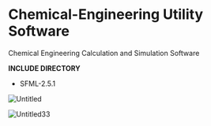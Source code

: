 # Chemical-Engineering Utility Software
Chemical Engineering Calculation and Simulation Software

**INCLUDE DIRECTORY**
- SFML-2.5.1


![Untitled](https://user-images.githubusercontent.com/48857076/183417435-02753fff-24b0-4fa2-8063-07b88abd5e53.png)


![Untitled33](https://user-images.githubusercontent.com/48857076/183526775-3bf374e0-97bf-4506-8b2a-87465d7d64ee.png)
